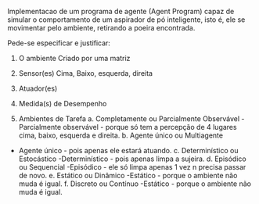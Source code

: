 Implementacao de um programa de agente (Agent Program) capaz de simular o comportamento de um aspirador de pó inteligente, isto é, ele se movimentar pelo ambiente, retirando a poeira encontrada. 

Pede-se especificar e justificar:

1)	O ambiente 
    Criado por uma matriz 
2)	Sensor(es)
    Cima, Baixo, esquerda, direita
3)	Atuador(es)
    
4)	Medida(s) de Desempenho

5)	Ambientes de Tarefa
a.	Completamente ou Parcialmente Observável
    -Parcialmente observável - porque só tem a percepção de 4 lugares cima, baixo, esquerda e direita.
b.	Agente único ou Multiagente
   - Agente único - pois apenas ele estará atuando.
c.	Determinístico ou Estocástico
    -Determinístico - pois apenas limpa a sujeira.
d.	Episódico ou Sequencial
    -Episódico - ele só limpa apenas 1 vez n precisa passar de novo.
e.	Estático ou Dinâmico
    -Estático - porque o ambiente não muda é igual.
f.	Discreto ou Contínuo
    -Estático - porque o ambiente não muda é igual.